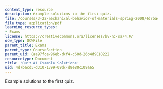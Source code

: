 ```yaml
---
content_type: resource
description: Example solutions to the first quiz.
file: /courses/3-22-mechanical-behavior-of-materials-spring-2008/4d7bacd5d310159909dcd8e80c109a65_quiz1_sol.pdf
file_type: application/pdf
learning_resource_types:
- Exams
license: https://creativecommons.org/licenses/by-nc-sa/4.0/
ocw_type: OCWFile
parent_title: Exams
parent_type: CourseSection
parent_uid: 8aa97fce-96eb-dcf4-c60d-26b4d9018222
resourcetype: Document
title: 'Quiz #1 Example Solutions'
uid: 4d7bacd5-d310-1599-09dc-d8e80c109a65
---
```

Example solutions to the first quiz.